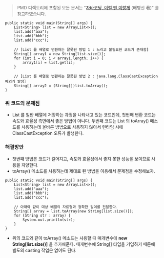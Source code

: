 > PMD 디렉토리에 포함된 모든 문서는 "[자바코딩, 이럴 땐 이렇게](http://wikibook.co.kr/java-coding-with-pmd/) (배병선 著)" 를 참고하였습니다.

```
public static void main(String[] args) {
    List<String> list = new ArrayList<>();
    list.add("aaa");
    list.add("bbb");
    list.add("ccc");

    // [List 를 배열로 변환하는 잘못된 방법 1 : 느리고 불필요한 코드가 존재함]
    String[] array1 = new String[list.size()];
    for (int i = 0; i < array1.length; i++) {
        array1[i] = list.get(i);
    }
    
    // [List 를 배열로 변환하는 잘못된 방법 2 : java.lang.ClassCastException 예외가 발생]
    String[] array2 = (String[])list.toArray();
}
```

### 위 코드의 문제점
* List 를 일반 배열에 저장하는 과정을 나타내고 있는 코드인데, 첫번째 변환 코드는 속도와 효율성 측면에서 좋은 방법이 아니다. 두번째 코드는 List 의 toArray() 메소드를 사용하는데 올바른 방법으로 사용하지 않아서 런타임 시에 ClassCastException 오류가 발생한다.

### 해결방안
* 첫번째 방법은 코드가 길어지고, 속도와 효율성에서 좋지 못한 성능을 보이므로 사용을 지양한다.
* toArray() 메소드를 사용하는데 제대로 된 방법을 이용해서 문제점을 수정해보자.

```
public static void main(String[] args) {
    List<String> list = new ArrayList<>();
    list.add("aaa");
    list.add("bbb");
    list.add("ccc");

    // 아래와 같이 대상 배열의 자료형과 정확한 길이를 전달한다.
    String[] array = list.toArray(new String[list.size()]);
    for (String str : array) {
        System.out.println(str);
    }
}
```

* 위의 코드와 같이 toArray() 메소드는 사용할 때 매개변수에 **new String[list.size()]** 을 추가해준다. 매개변수에 String[] 타입을 기입하기 때문에 별도의 casting 작업은 없어도 된다.
